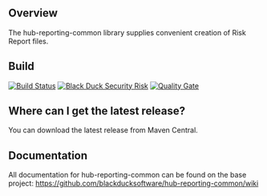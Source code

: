 ## Overview ##
The hub-reporting-common library supplies convenient creation of Risk Report files.

## Build ##
[![Build Status](https://travis-ci.org/blackducksoftware/hub-reporting-common.svg?branch=master)](https://travis-ci.org/blackducksoftware/hub-reporting-common)
[![Black Duck Security Risk](https://copilot.blackducksoftware.com/github/repos/blackducksoftware/hub-common-reporting/branches/master/badge-risk.svg)](https://copilot.blackducksoftware.com/github/repos/blackducksoftware/hub-common-reporting/branches/master)
[![Quality Gate](https://sonarcloud.io/api/project_badges/measure?project=com.blackducksoftware.integration%3Ahub-common-reporting&metric=alert_status)](https://sonarcloud.io/dashboard?id=com.blackducksoftware.integration%3Ahub-common-reporting)

## Where can I get the latest release? ##
You can download the latest release from Maven Central.

## Documentation ##
All documentation for hub-reporting-common can be found on the base project:  https://github.com/blackducksoftware/hub-reporting-common/wiki
